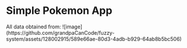 
<h1>Simple Pokemon App</h1>
All data obtained from:
![image](https://github.com/grandpaCanCode/fuzzy-system/assets/128002915/589e66ae-80d3-4adb-b929-64ab8b5bc506)


